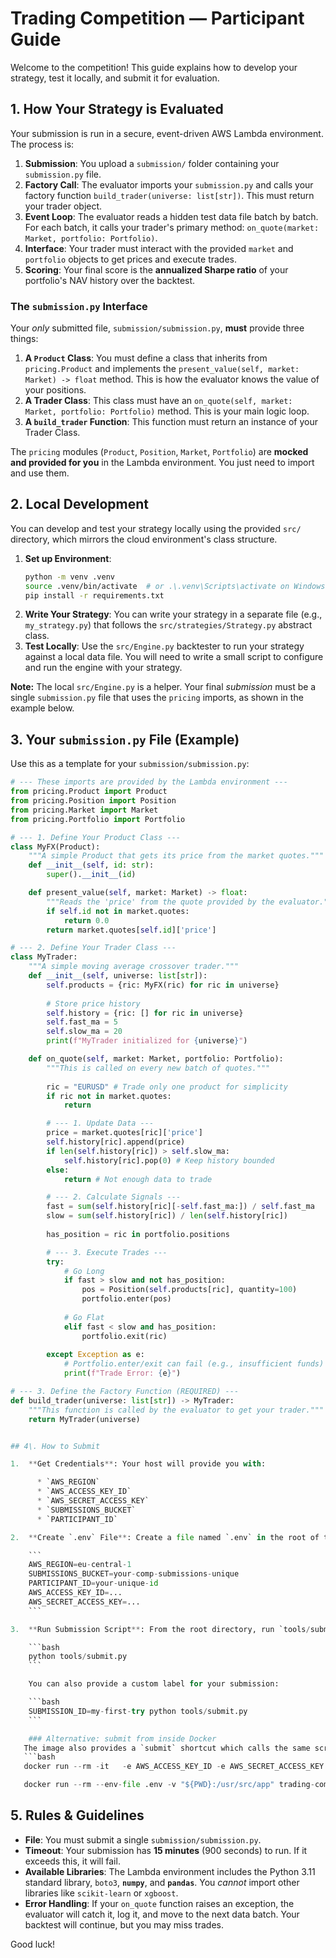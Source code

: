 # Trading Competition — Participant Guide

Welcome to the competition\! This guide explains how to develop your strategy, test it locally, and submit it for evaluation.

## 1\. How Your Strategy is Evaluated

Your submission is run in a secure, event-driven AWS Lambda environment. The process is:

1.  **Submission**: You upload a `submission/` folder containing your `submission.py` file.
2.  **Factory Call**: The evaluator imports your `submission.py` and calls your factory function `build_trader(universe: list[str])`. This must return your trader object.
3.  **Event Loop**: The evaluator reads a hidden test data file batch by batch. For each batch, it calls your trader's primary method: `on_quote(market: Market, portfolio: Portfolio)`.
4.  **Interface**: Your trader must interact with the provided `market` and `portfolio` objects to get prices and execute trades.
5.  **Scoring**: Your final score is the **annualized Sharpe ratio** of your portfolio's NAV history over the backtest.

### The `submission.py` Interface

Your *only* submitted file, `submission/submission.py`, **must** provide three things:

1.  **A `Product` Class**: You must define a class that inherits from `pricing.Product` and implements the `present_value(self, market: Market) -> float` method. This is how the evaluator knows the value of your positions.
2.  **A Trader Class**: This class must have an `on_quote(self, market: Market, portfolio: Portfolio)` method. This is your main logic loop.
3.  **A `build_trader` Function**: This function must return an instance of your Trader Class.

The `pricing` modules (`Product`, `Position`, `Market`, `Portfolio`) are **mocked and provided for you** in the Lambda environment. You just need to import and use them.

## 2\. Local Development

You can develop and test your strategy locally using the provided `src/` directory, which mirrors the cloud environment's class structure.

1.  **Set up Environment**:
    ```bash
    python -m venv .venv
    source .venv/bin/activate  # or .\.venv\Scripts\activate on Windows
    pip install -r requirements.txt
    ```
2.  **Write Your Strategy**: You can write your strategy in a separate file (e.g., `my_strategy.py`) that follows the `src/strategies/Strategy.py` abstract class.
3.  **Test Locally**: Use the `src/Engine.py` backtester to run your strategy against a local data file. You will need to write a small script to configure and run the engine with your strategy.

**Note:** The local `src/Engine.py` is a helper. Your final *submission* must be a single `submission.py` file that uses the `pricing` imports, as shown in the example below.

## 3\. Your `submission.py` File (Example)

Use this as a template for your `submission/submission.py`:

```python
# --- These imports are provided by the Lambda environment ---
from pricing.Product import Product
from pricing.Position import Position
from pricing.Market import Market
from pricing.Portfolio import Portfolio

# --- 1. Define Your Product Class ---
class MyFX(Product):
    """A simple Product that gets its price from the market quotes."""
    def __init__(self, id: str):
        super().__init__(id)

    def present_value(self, market: Market) -> float:
        """Reads the 'price' from the quote provided by the evaluator."""
        if self.id not in market.quotes:
            return 0.0
        return market.quotes[self.id]['price']

# --- 2. Define Your Trader Class ---
class MyTrader:
    """A simple moving average crossover trader."""
    def __init__(self, universe: list[str]):
        self.products = {ric: MyFX(ric) for ric in universe}
        
        # Store price history
        self.history = {ric: [] for ric in universe}
        self.fast_ma = 5
        self.slow_ma = 20
        print(f"MyTrader initialized for {universe}")

    def on_quote(self, market: Market, portfolio: Portfolio):
        """This is called on every new batch of quotes."""
        
        ric = "EURUSD" # Trade only one product for simplicity
        if ric not in market.quotes:
            return

        # --- 1. Update Data ---
        price = market.quotes[ric]['price']
        self.history[ric].append(price)
        if len(self.history[ric]) > self.slow_ma:
            self.history[ric].pop(0) # Keep history bounded
        else:
            return # Not enough data to trade

        # --- 2. Calculate Signals ---
        fast = sum(self.history[ric][-self.fast_ma:]) / self.fast_ma
        slow = sum(self.history[ric]) / len(self.history[ric])
        
        has_position = ric in portfolio.positions

        # --- 3. Execute Trades ---
        try:
            # Go Long
            if fast > slow and not has_position:
                pos = Position(self.products[ric], quantity=100)
                portfolio.enter(pos)
                
            # Go Flat
            elif fast < slow and has_position:
                portfolio.exit(ric)
                
        except Exception as e:
            # Portfolio.enter/exit can fail (e.g., insufficient funds)
            print(f"Trade Error: {e}")

# --- 3. Define the Factory Function (REQUIRED) ---
def build_trader(universe: list[str]) -> MyTrader:
    """This function is called by the evaluator to get your trader."""
    return MyTrader(universe)


## 4\. How to Submit

1.  **Get Credentials**: Your host will provide you with:

      * `AWS_REGION`
      * `AWS_ACCESS_KEY_ID`
      * `AWS_SECRET_ACCESS_KEY`
      * `SUBMISSIONS_BUCKET`
      * `PARTICIPANT_ID`

2.  **Create `.env` File**: Create a file named `.env` in the root of the `quant-trading-competition` directory. Paste your credentials into it.

    ```
    AWS_REGION=eu-central-1
    SUBMISSIONS_BUCKET=your-comp-submissions-unique
    PARTICIPANT_ID=your-unique-id
    AWS_ACCESS_KEY_ID=...
    AWS_SECRET_ACCESS_KEY=...
    ```

3.  **Run Submission Script**: From the root directory, run `tools/submit.py`.

    ```bash
    python tools/submit.py
    ```

    You can also provide a custom label for your submission:

    ```bash
    SUBMISSION_ID=my-first-try python tools/submit.py
    ```

    ### Alternative: submit from inside Docker
   The image also provides a `submit` shortcut which calls the same script:
   ```bash
   docker run --rm -it   -e AWS_ACCESS_KEY_ID -e AWS_SECRET_ACCESS_KEY -e AWS_REGION   -e SUBMISSIONS_BUCKET -e PARTICIPANT_ID   -v "$(pwd):/usr/src/app" trading-comp-env submit

   docker run --rm --env-file .env -v "${PWD}:/usr/src/app" trading-comp-env submit
   ```

## 5\. Rules & Guidelines

  * **File**: You must submit a single `submission/submission.py`.
  * **Timeout**: Your submission has **15 minutes** (900 seconds) to run. If it exceeds this, it will fail.
  * **Available Libraries**: The Lambda environment includes the Python 3.11 standard library, `boto3`, **`numpy`**, and **`pandas`**. You *cannot* import other libraries like `scikit-learn` or `xgboost`.
  * **Error Handling**: If your `on_quote` function raises an exception, the evaluator will catch it, log it, and move to the next data batch. Your backtest will continue, but you may miss trades.

Good luck\!